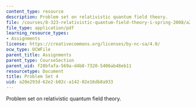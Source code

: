 ```yaml
---
content_type: resource
description: Problem set on relativistic quantum field theory.
file: /courses/8-323-relativistic-quantum-field-theory-i-spring-2008/a20e293d62e2b02ca14202e16db8a933_ft1ps04_08_1.pdf
file_type: application/pdf
learning_resource_types:
- Assignments
license: https://creativecommons.org/licenses/by-nc-sa/4.0/
ocw_type: OCWFile
parent_title: Assignments
parent_type: CourseSection
parent_uid: f28bfafa-569a-d4b0-7320-5406ab48eb11
resourcetype: Document
title: Problem Set 4
uid: a20e293d-62e2-b02c-a142-02e16db8a933
---
```

Problem set on relativistic quantum field theory.